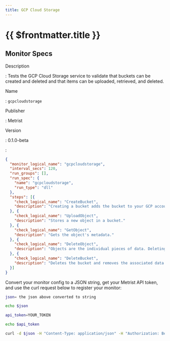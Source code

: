 ```yaml
---
title: GCP Cloud Storage
---
```


# {{ $frontmatter.title }}

## Monitor Specs

Description

: Tests the GCP Cloud Storage service to validate that buckets can be created and deleted and that items can be uploaded, retrieved, and deleted.

Name

: `gcpcloudstorage`

Publisher

: Metrist

Version

: 0.1.0-beta

: &nbsp;


<!--@include: /parts/_1.md-->


<!--@include: /parts/_2.md-->


<!--@include: /parts/_3.md-->





<!--@include: /parts/_4.md-->


```json
{
  "monitor_logical_name": "gcpcloudstorage",
  "interval_secs": 120,
  "run_groups": [],
  "run_spec": {
    "name": "gcpcloudstorage",
    "run_type": "dll"
  },
  "steps": [{
    "check_logical_name": "CreateBucket",
    "description": "Creating a bucket adds the bucket to your GCP account."
  }, {
    "check_logical_name": "UploadObject",
    "description": "Stores a new object in a bucket."
  }, {
    "check_logical_name": "GetObject",
    "description": "Gets the object's metadata."
  }, {
    "check_logical_name": "DeleteObject",
    "description": "Objects are the individual pieces of data. Deleting an object removes it from the bucket."
  }, {
    "check_logical_name": "DeleteBucket",
    "description": "Deletes the bucket and removes the associated data from the GCP account."
  }]
}
```




Convert your monitor config to a JSON string, get your Metrist API token, and use the curl request below to register your monitor:

```sh
json= the json above converted to string

echo $json

api_token=YOUR_TOKEN

echo $api_token

curl -d $json -H "Content-Type: application/json" -H "Authorization: Bearer $api_token" 'https://app.metrist.io/api/v0/monitor-config'

```

<!--@include: /parts/tips_api.md-->


<!--@include: /parts/_5.md-->


<!--@include: /parts/result.md-->